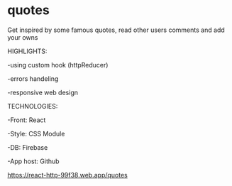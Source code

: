 # quotes

Get inspired by some famous quotes, read other users comments and add your owns

HIGHLIGHTS:

-using custom hook (httpReducer)

-errors handeling

-responsive web design

TECHNOLOGIES:

-Front: React

-Style: CSS Module

-DB: Firebase

-App host: Github

https://react-http-99f38.web.app/quotes
